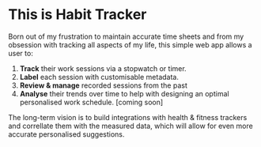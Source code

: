 # This is Habit Tracker

Born out of my frustration to maintain accurate time sheets and from my obsession with tracking all aspects of my life, this simple web app allows a user to:
1. **Track** their work sessions via a stopwatch or timer.
2. **Label** each session with customisable metadata.
3. **Review & manage** recorded sessions from the past
4. **Analyse** their trends over time to help with designing an optimal personalised work schedule. [coming soon]

The long-term vision is to build integrations with health & fitness trackers and correllate them with the measured data, which will allow for even more accurate personalised suggestions.